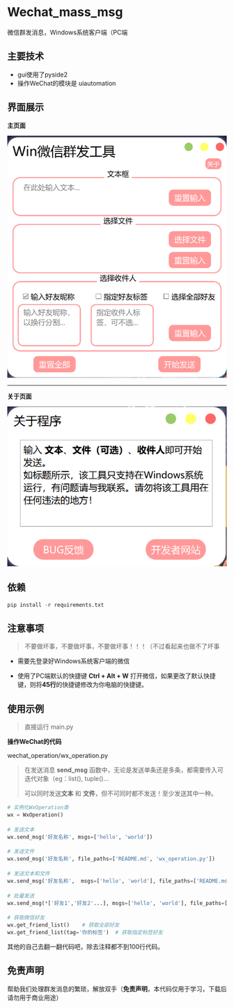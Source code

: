 # Wechat_mass_msg

微信群发消息，Windows系统客户端（PC端

## 主要技术
- gui使用了pyside2
- 操作WeChat的模块是 uiautomation


## 界面展示
**主页面**

![](images/main.png)

---

**关于页面**


![](images/about.png)

## 依赖

```python
pip install -r requirements.txt
```



## 注意事项

> 不要做坏事，不要做坏事，不要做坏事！！！（不过看起来也做不了坏事

- 需要先登录好Windows系统客户端的微信

- 使用了PC端默认的快捷键 **Ctrl + Alt + W** 打开微信，如果更改了默认快捷键，则将**45行**的快捷键修改为你电脑的快捷键。



## 使用示例
> 直接运行 main.py



**操作WeChat的代码**

wechat_operation/wx_operation.py
> 在发送消息 **send_msg** 函数中，无论是发送单条还是多条，都需要传入可迭代对象（eg：list(), tuple()...
>
> 可以同时发送**文本** 和 **文件**，但不可同时都不发送！至少发送其中一种。



```python
# 实例化WxOperation类
wx = WxOperation()

# 发送文本
wx.send_msg('好友名称', msgs=['hello', 'world'])

# 发送文件
wx.send_msg('好友名称', file_paths=['README.md', 'wx_operation.py'])

# 发送文本和文件
wx.send_msg('好友名称',  msgs=['hello', 'world'], file_paths=['README.md', 'wx_operation.py'])

# 批量发送
wx.send_msg(*['好友1','好友2'...], msgs=['hello', 'world'], file_paths=['README.md', 'wx_operation.py'])

# 获取微信好友
wx.get_friend_list()	# 获取全部好友
wx.get_friend_list(tag='你的标签')  # 获取指定标签好友
```



其他的自己去翻一翻代码吧，除去注释都不到100行代码。





## 免责声明

帮助我们处理群发消息的繁琐，解放双手（**免责声明**，本代码仅用于学习，下载后请勿用于商业用途）

